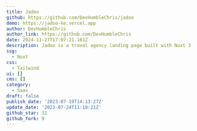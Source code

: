 ```yaml
---
title: Jadoo
github: https://github.com/DevHumbleChris/jadoo
demo: https://jadoo-ke.vercel.app
author: DevHumbleChris
author_link: https://github.com/DevHumbleChris
date: 2024-11-27T17:07:21.161Z
description: Jadoo is a travel agency landing page built with Nuxt 3
ssg:
  - Nuxt
css:
  - Tailwind
ui: []
cms: []
category:
  - Saas
draft: false
publish_date: '2023-07-19T14:13:27Z'
update_date: '2023-07-24T11:18:21Z'
github_star: 32
github_fork: 9
---
```

